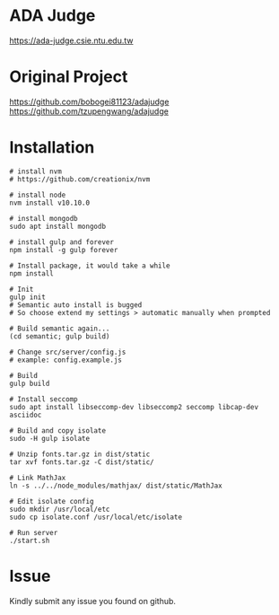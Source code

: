 # ADA Judge
https://ada-judge.csie.ntu.edu.tw

# Original Project
https://github.com/bobogei81123/adajudge  
https://github.com/tzupengwang/adajudge

# Installation
```
# install nvm
# https://github.com/creationix/nvm

# install node
nvm install v10.10.0

# install mongodb
sudo apt install mongodb

# install gulp and forever
npm install -g gulp forever

# Install package, it would take a while
npm install

# Init
gulp init
# Semantic auto install is bugged
# So choose extend my settings > automatic manually when prompted

# Build semantic again...
(cd semantic; gulp build)

# Change src/server/config.js
# example: config.example.js

# Build
gulp build

# Install seccomp
sudo apt install libseccomp-dev libseccomp2 seccomp libcap-dev asciidoc

# Build and copy isolate
sudo -H gulp isolate

# Unzip fonts.tar.gz in dist/static
tar xvf fonts.tar.gz -C dist/static/

# Link MathJax
ln -s ../../node_modules/mathjax/ dist/static/MathJax

# Edit isolate config
sudo mkdir /usr/local/etc
sudo cp isolate.conf /usr/local/etc/isolate

# Run server
./start.sh

```
# Issue
Kindly submit any issue you found on github.
